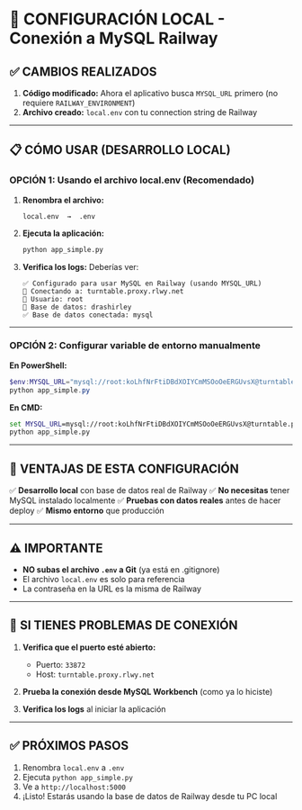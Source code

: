 # 🚀 CONFIGURACIÓN LOCAL - Conexión a MySQL Railway

## ✅ CAMBIOS REALIZADOS

1. **Código modificado:** Ahora el aplicativo busca `MYSQL_URL` primero (no requiere `RAILWAY_ENVIRONMENT`)
2. **Archivo creado:** `local.env` con tu connection string de Railway

---

## 📋 CÓMO USAR (DESARROLLO LOCAL)

### **OPCIÓN 1: Usando el archivo local.env** (Recomendado)

1. **Renombra el archivo:**
   ```
   local.env  →  .env
   ```

2. **Ejecuta la aplicación:**
   ```bash
   python app_simple.py
   ```

3. **Verifica los logs:**
   Deberías ver:
   ```
   ✅ Configurado para usar MySQL en Railway (usando MYSQL_URL)
   🔌 Conectando a: turntable.proxy.rlwy.net
   👤 Usuario: root
   📁 Base de datos: drashirley
   ✅ Base de datos conectada: mysql
   ```

---

### **OPCIÓN 2: Configurar variable de entorno manualmente**

**En PowerShell:**
```powershell
$env:MYSQL_URL="mysql://root:koLhfNrFtiDBdXOIYCmMSOoOeERGUvsX@turntable.proxy.rlwy.net:33872/drashirley"
python app_simple.py
```

**En CMD:**
```cmd
set MYSQL_URL=mysql://root:koLhfNrFtiDBdXOIYCmMSOoOeERGUvsX@turntable.proxy.rlwy.net:33872/drashirley
python app_simple.py
```

---

## 🎯 VENTAJAS DE ESTA CONFIGURACIÓN

✅ **Desarrollo local** con base de datos real de Railway
✅ **No necesitas** tener MySQL instalado localmente
✅ **Pruebas con datos reales** antes de hacer deploy
✅ **Mismo entorno** que producción

---

## ⚠️ IMPORTANTE

- **NO subas el archivo `.env` a Git** (ya está en .gitignore)
- El archivo `local.env` es solo para referencia
- La contraseña en la URL es la misma de Railway

---

## 🔧 SI TIENES PROBLEMAS DE CONEXIÓN

1. **Verifica que el puerto esté abierto:**
   - Puerto: `33872`
   - Host: `turntable.proxy.rlwy.net`

2. **Prueba la conexión desde MySQL Workbench** (como ya lo hiciste)

3. **Verifica los logs** al iniciar la aplicación

---

## ✅ PRÓXIMOS PASOS

1. Renombra `local.env` a `.env`
2. Ejecuta `python app_simple.py`
3. Ve a `http://localhost:5000`
4. ¡Listo! Estarás usando la base de datos de Railway desde tu PC local













